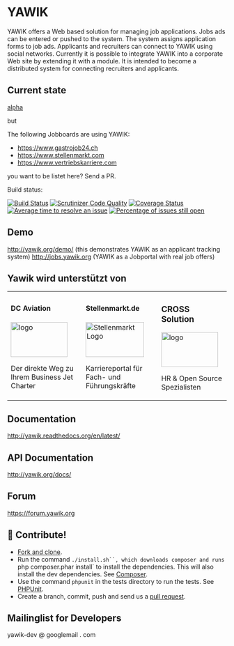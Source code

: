 YAWIK
=====

YAWIK offers a Web based solution for managing job applications. Jobs ads can
be entered or pushed to the system. The system assigns application forms to job
ads. Applicants and recruiters can connect to YAWIK using social networks. 
Currently it is possible to integrate YAWIK into a corporate Web site by 
extending it with a module. It is intended to become a distributed system for 
connecting recruiters and applicants.

Current state
-------------

[alpha](https://de.wikipedia.org/wiki/Entwicklungsstadium_(Software)#Alpha-Version)

but

The following Jobboards are using YAWIK:

* https://www.gastrojob24.ch
* https://www.stellenmarkt.com
* https://www.vertriebskarriere.com

you want to be listet here? Send a PR.

Build status: 

[![Build Status](https://api.travis-ci.org/cross-solution/YAWIK.svg)](https://travis-ci.org/cross-solution/YAWIK)
[![Scrutinizer Code Quality](https://scrutinizer-ci.com/g/cross-solution/YAWIK/badges/quality-score.png?b=master)](https://scrutinizer-ci.com/g/cross-solution/YAWIK/?branch=master)
[![Coverage Status](https://coveralls.io/repos/cross-solution/YAWIK/badge.svg?branch=develop)](https://coveralls.io/r/cross-solution/YAWIK?branch=develop)
[![Average time to resolve an issue](http://isitmaintained.com/badge/resolution/cross-solution/YAWIK.svg)](http://isitmaintained.com/project/cross-solution/YAWIK "Average time to resolve an issue")
[![Percentage of issues still open](http://isitmaintained.com/badge/open/cross-solution/YAWIK.svg)](http://isitmaintained.com/project/cross-solution/YAWIK "Percentage of issues still open")



Demo
----

http://yawik.org/demo/ (this demonstrates YAWIK as an applicant tracking system)
http://jobs.yawik.org (YAWIK as a Jobportal with real job offers) 

Yawik wird unterstützt von
--------------------------

<table>
  <tbody>
    <tr>
      <td>
        <h4 class="panel-title">DC Aviation</h4>
        <p><a href="https://www.dc-aviation.com/"><img loading="lazy" src="https://yawik.org/wp-content/uploads/2020/11/Auswahl_999479.png" alt="logo" width="130" height="80"></a></p>
        <p>Der direkte Weg zu Ihrem Business Jet Charter</p>
      </td>
      <td>
        <h4 class="panel-title">Stellenmarkt.de</h4>
        <p><a href="http://www.stellenmarkt.de"><img loading="lazy" src="https://yawik.org/wp-content/uploads/2017/03/stellenmarkt-logo.png" alt="Stellenmarkt Logo" width="134" height="80"></a></p>
        <p>Karriereportal für Fach- und Führungskräfte</p>
      </d>
      <td>
        <h3 class="panel-title">CROSS Solution</h3>
        <p><a href="http://cross-solution.de"><img loading="lazy" src="https://yawik.org/wp-content/uploads/2014/03/logo-e1395692820881.gif" alt="logo" width="130" height="80"></a></p>
        <p>HR &amp; Open Source Spezialisten</p>
      </td>
    </tr>
  </tbody>
</table>

Documentation
-------------

http://yawik.readthedocs.org/en/latest/

API Documentation
-----------------

http://yawik.org/docs/

Forum
-----

https://forum.yawik.org


:muscle: Contribute!
--------------------

* [Fork and clone](https://help.github.com/articles/fork-a-repo).
* Run the command `./install.sh``, which downloads composer and runs `php composer.phar install` to install the dependencies. 
  This will also install the dev dependencies. See [Composer](https://getcomposer.org/doc/03-cli.md#install).
* Use the command `phpunit` in the tests directory to run the tests. See [PHPUnit](http://phpunit.de).
* Create a branch, commit, push and send us a [pull request](https://help.github.com/articles/using-pull-requests).

Mailinglist for Developers
--------------------------

yawik-dev @ googlemail . com
